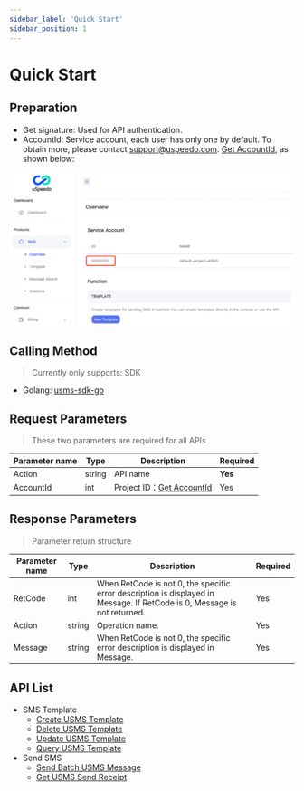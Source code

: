 ```yaml
---
sidebar_label: 'Quick Start'
sidebar_position: 1
---
```


# Quick Start

## Preparation

- Get signature: Used for API authentication. 
- AccountId: Service account, each user has only one by default. To obtain more, please contact support@uspeedo.com. [Get AccountId](https://console.uspeedo.com/sms/overview), as shown below:

![AccountId](/img/sdk/accountId.png)

## Calling Method

> Currently only supports: SDK

- Golang: [usms-sdk-go](https://github.com/uSpeedo/usms-sdk-go)

## Request Parameters

> These two parameters are required for all APIs

|Parameter name| Type |Description|Required|
|---|---|---|---|
| Action | string | API name   | **Yes**  |
| AccountId | int | Project ID：[Get AccountId](https://console.uspeedo.com/sms/overview)    | Yes |

## Response Parameters

> Parameter return structure

|Parameter name|Type|Description|Required|
|---|---|---|---|
|RetCode|int|When RetCode is not 0, the specific error description is displayed in Message. If RetCode is 0, Message is not returned.|Yes|
|Action|string|Operation name.|Yes|
|Message|string|When RetCode is not 0, the specific error description is displayed in Message.|Yes|

## API List

- SMS Template
  - [Create USMS Template](/docs/api/list/CreateUSMSTemplate)
  - [Delete USMS Template](/docs/api/list/DeleteUSMSTemplate)
  - [Update USMS Template](/docs/api/list/UpdateUSMSTemplate)
  - [Query USMS Template](/docs/api/list/QueryUSMSTemplate)
- Send SMS
  - [Send Batch USMS Message](/docs/api/list/SendBatchUSMSMessage)
  - [Get USMS Send Receipt](/docs/api/list/GetUSMSSendReceipt)